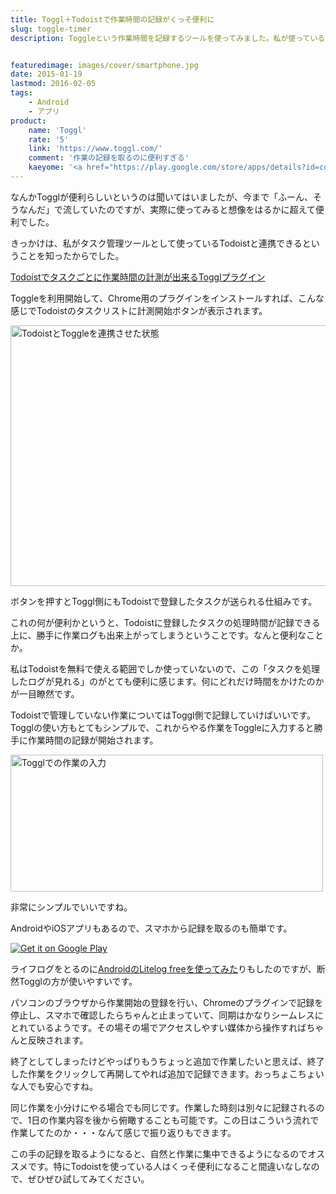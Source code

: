 ```yaml
---
title: Toggl＋Todoistで作業時間の記録がくっそ便利に
slug: toggle-timer
description: Toggleという作業時間を記録するツールを使ってみました。私が使っているタスク管理ツールであるTodoistと連携ができるのがミソで、「Todoistでタスク管理しているけど、処理したタスクのログを見たい」という人にピッタリだと思います。


featuredimage: images/cover/smartphone.jpg
date: 2015-01-19
lastmod: 2016-02-05
tags: 
    - Android
    - アプリ
product:
    name: 'Toggl'
    rate: '5'
    link: 'https://www.toggl.com/'
    comment: '作業の記録を取るのに便利すぎる'
    kaeyome: '<a href="https://play.google.com/store/apps/details?id=com.toggl.timer"><img alt="Get it on Google Play" src="https://play.google.com/intl/en_us/badges/images/generic/en-play-badge.png" /></a>'
---
```


なんかTogglが便利らしいというのは聞いてはいましたが、今まで「ふーん、そうなんだ」で流していたのですが、実際に使ってみると想像をはるかに超えて便利でした。

きっかけは、私がタスク管理ツールとして使っているTodoistと連携できるということを知ったからでした。

<a href="http://blog.todoist.com/ja/2015/01/16/todoist%E3%81%A7%E3%82%BF%E3%82%B9%E3%82%AF%E3%81%94%E3%81%A8%E3%81%AB%E4%BD%9C%E6%A5%AD%E6%99%82%E9%96%93%E3%81%AE%E8%A8%88%E6%B8%AC%E3%81%8C%E5%87%BA%E6%9D%A5%E3%82%8Btoggl%E3%83%97%E3%83%A9/" rel="nofollow">Todoistでタスクごとに作業時間の計測が出来るTogglプラグイン</a>

Toggleを利用開始して、Chrome用のプラグインをインストールすれば、こんな感じでTodoistのタスクリストに計測開始ボタンが表示されます。

<img src="https://wantit.gcreate.jp/wp-content/uploads/2015/01/2dfe896e2b42a45127680f91797c1866.jpg" alt="TodoistとToggleを連携させた状態" title="TodoistとToggleを連携させた状態.jpg" width="546" height="417" />

ボタンを押すとToggl側にもTodoistで登録したタスクが送られる仕組みです。

これの何が便利かというと、Todoistに登録したタスクの処理時間が記録できる上に、勝手に作業ログも出来上がってしまうということです。なんと便利なことか。

私はTodoistを無料で使える範囲でしか使っていないので、この「タスクを処理したログが見れる」のがとても便利に感じます。何にどれだけ時間をかけたのかが一目瞭然です。

Todoistで管理していない作業についてはToggl側で記録していけばいいです。Togglの使い方もとてもシンプルで、これからやる作業をToggleに入力すると勝手に作業時間の記録が開始されます。

<img src="https://wantit.gcreate.jp/wp-content/uploads/2015/01/0cc91ac86f149ab514731d416d419e35.jpg" alt="Togglでの作業の入力" title="Togglでの作業の入力.jpg" width="500" height="219" />

非常にシンプルでいいですね。

AndroidやiOSアプリもあるので、スマホから記録を取るのも簡単です。

<a href="https://play.google.com/store/apps/details?id=com.toggl.timer" rel="nofollow"><img alt="Get it on Google Play" src="https://play.google.com/intl/en_us/badges/images/generic/en-play-badge.png" /></a>

ライフログをとるのに<a href="https://wantit.gcreate.jp/litelogfree/">AndroidのLitelog freeを使ってみた</a>りもしたのですが、断然Togglの方が使いやすいです。

パソコンのブラウザから作業開始の登録を行い、Chromeのプラグインで記録を停止し、スマホで確認したらちゃんと止まっていて、同期はかなりシームレスにとれているようです。その場その場でアクセスしやすい媒体から操作すればちゃんと反映されます。

終了としてしまったけどやっぱりもうちょっと追加で作業したいと思えば、終了した作業をクリックして再開してやれば追加で記録できます。おっちょこちょいな人でも安心ですね。

同じ作業を小分けにやる場合でも同じです。作業した時刻は別々に記録されるので、1日の作業内容を後から俯瞰することも可能です。この日はこういう流れで作業してたのか・・・なんて感じで振り返りもできます。

この手の記録を取るようになると、自然と作業に集中できるようになるのでオススメです。特にTodoistを使っている人はくっそ便利になること間違いなしなので、ぜひぜひ試してみてください。


  